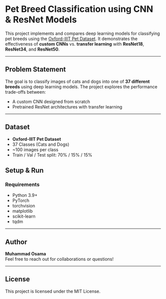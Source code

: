 #  Pet Breed Classification using CNN & ResNet Models

This project implements and compares deep learning models for classifying pet breeds using the [Oxford-IIIT Pet Dataset](https://www.robots.ox.ac.uk/~vgg/data/pets/). It demonstrates the effectiveness of **custom CNNs** vs. **transfer learning** with **ResNet18**, **ResNet34**, and **ResNet50**.

---

## Problem Statement

The goal is to classify images of cats and dogs into one of **37 different breeds** using deep learning models. The project explores the performance trade-offs between:
- A custom CNN designed from scratch
- Pretrained ResNet architectures with transfer learning

---

##  Dataset

- **Oxford-IIIT Pet Dataset**  
- 37 Classes (Cats and Dogs)  
- ~100 images per class  
- Train / Val / Test split: 70% / 15% / 15%



## Setup & Run

### Requirements
- Python 3.9+
- PyTorch
- torchvision
- matplotlib
- scikit-learn
- tqdm


---

##  Author

**Muhammad Osama**  
Feel free to reach out for collaborations or questions!

---

## License

This project is licensed under the MIT License.